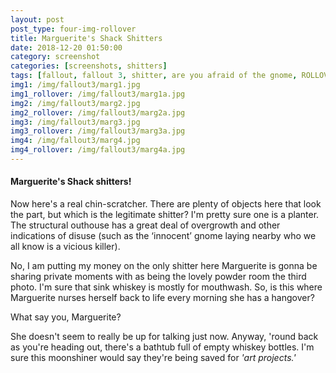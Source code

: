```yaml
---
layout: post
post_type: four-img-rollover
title: Marguerite's Shack Shitters
date: 2018-12-20 01:50:00
category: screenshot
categories: [screenshots, shitters]
tags: [fallout, fallout 3, shitter, are you afraid of the gnome, ROLLOVER]
img1: /img/fallout3/marg1.jpg
img1_rollover: /img/fallout3/marg1a.jpg
img2: /img/fallout3/marg2.jpg
img2_rollover: /img/fallout3/marg2a.jpg
img3: /img/fallout3/marg3.jpg
img3_rollover: /img/fallout3/marg3a.jpg
img4: /img/fallout3/marg4.jpg
img4_rollover: /img/fallout3/marg4a.jpg
---
```

#### Marguerite's Shack shitters!

Now here's a real chin-scratcher. There are plenty of objects here that look the part, but which is the legitimate shitter? I'm pretty sure one is a planter. The structural outhouse has a great deal of overgrowth and other indications of disuse (such as the ‘innocent’ gnome laying nearby who we all know is a vicious killer).

No, I am putting my money on the only shitter here Marguerite is gonna be sharing private moments with as being the lovely powder room the third photo. I'm sure that sink whiskey is mostly for mouthwash. So, is this where Marguerite nurses herself back to life every morning she has a hangover?

What say you, Marguerite?

She doesn't seem to really be up for talking just now. Anyway, 'round back as you're heading out, there's a bathtub full of empty whiskey bottles. I'm sure this moonshiner would say they're being saved for *'art projects.'*
